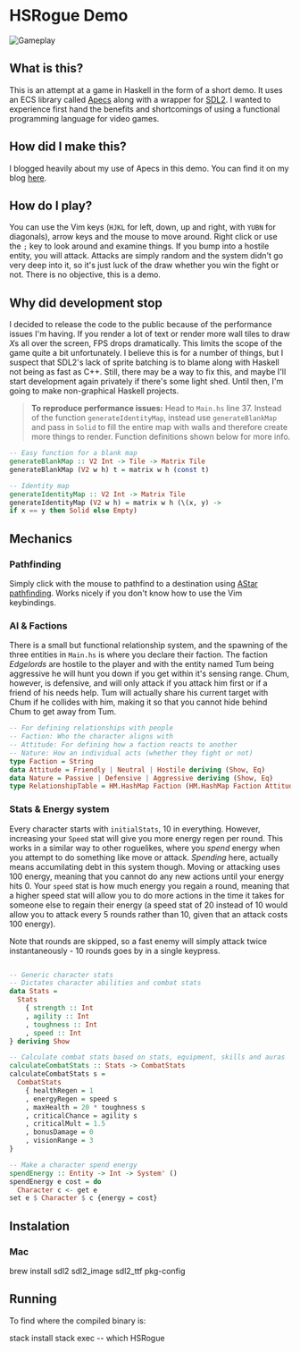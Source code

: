 # HSRogue Demo

![Gameplay](/img/gameplay.gif)

## What is this?
This is an attempt at a game in Haskell in the form of a short demo. It uses an ECS library called [Apecs](https://hackage.haskell.org/package/apecs) along with a wrapper for [SDL2](https://hackage.haskell.org/package/sdl2). I wanted to experience first hand the benefits and shortcomings of using a functional programming language for video games.

## How did I make this?
I blogged heavily about my use of Apecs in this demo. You can find it on my blog [here](https://aas.sh/blog/making-a-game-with-haskell-and-apecs).

## How do I play?

You can use the Vim keys (`HJKL` for left, down, up and right, with `YUBN` for diagonals), arrow keys and the mouse to move around. Right click or use the `;` key to look around and examine things. If you bump into a hostile entity, you will attack. Attacks are simply random and the system didn't go very deep into it, so it's just luck of the draw whether you win the fight or not. There is no objective, this is a demo.

## Why did development stop

I decided to release the code to the public because of the performance issues I'm having. If you render a lot of text or render more wall tiles to draw *X*s all over the screen, FPS drops dramatically. This limits the scope of the game quite a bit unfortunately. I believe this is for a number of things, but I suspect that SDL2's lack of sprite batching is to blame along with Haskell not being as fast as C++. Still, there may be a way to fix this, and maybe I'll start development again privately if there's some light shed. Until then, I'm going to make non-graphical Haskell projects.

> **To reproduce performance issues:** Head to `Main.hs` line 37. Instead of the function `generateIdentityMap`, instead use `generateBlankMap` and pass in `Solid` to fill the entire map with walls and therefore create more things to render. Function definitions shown below for more info.

```hs
-- Easy function for a blank map
generateBlankMap :: V2 Int -> Tile -> Matrix Tile
generateBlankMap (V2 w h) t = matrix w h (const t)

-- Identity map
generateIdentityMap :: V2 Int -> Matrix Tile
generateIdentityMap (V2 w h) = matrix w h (\(x, y) ->
if x == y then Solid else Empty)
```

## Mechanics

### Pathfinding

Simply click with the mouse to pathfind to a destination using [AStar pathfinding](https://hackage.haskell.org/package/astar). Works nicely if you don't know how to use the Vim keybindings.

### AI & Factions

There is a small but functional relationship system, and the spawning of the three entities in `Main.hs` is where you declare their faction. The faction *Edgelords* are hostile to the player and with the entity named Tum being aggressive he will hunt you down if you get within it's sensing range. Chum, however, is defensive, and will only attack if you attack him first or if a friend of his needs help. Tum will actually share his current target with Chum if he collides with him, making it so that you cannot hide behind Chum to get away from Tum.

```hs
-- For defining relationships with people
-- Faction: Who the character aligns with
-- Attitude: For defining how a faction reacts to another
-- Nature: How an individual acts (whether they fight or not)
type Faction = String
data Attitude = Friendly | Neutral | Hostile deriving (Show, Eq)
data Nature = Passive | Defensive | Aggressive deriving (Show, Eq)
type RelationshipTable = HM.HashMap Faction (HM.HashMap Faction Attitude)
```

### Stats & Energy system

Every character starts with `initialStats`, 10 in everything. However, increasing your `Speed` stat will give you more energy regen per round. This works in a similar way to other roguelikes, where you *spend* energy when you attempt to do something like move or attack. *Spending* here, actually means accumilating debt in this system though. Moving or attacking uses 100 energy, meaning that you cannot do any new actions until your energy hits 0. Your `speed` stat is how much energy you regain a round, meaning that a higher speed stat will allow you to do more actions in the time it takes for someone else to regain their energy (a speed stat of 20 instead of 10 would allow you to attack every 5 rounds rather than 10, given that an attack costs 100 energy).

Note that rounds are skipped, so a fast enemy will simply attack twice instantaneously - 10 rounds goes by in a single keypress.

```hs

-- Generic character stats
-- Dictates character abilities and combat stats
data Stats = 
  Stats
    { strength :: Int
    , agility :: Int
    , toughness :: Int
    , speed :: Int
} deriving Show

-- Calculate combat stats based on stats, equipment, skills and auras
calculateCombatStats :: Stats -> CombatStats
calculateCombatStats s = 
  CombatStats 
    { healthRegen = 1
    , energyRegen = speed s
    , maxHealth = 20 * toughness s
    , criticalChance = agility s
    , criticalMult = 1.5
    , bonusDamage = 0
    , visionRange = 3
}

-- Make a character spend energy
spendEnergy :: Entity -> Int -> System' ()
spendEnergy e cost = do
  Character c <- get e
set e $ Character $ c {energy = cost}
```

## Instalation

### Mac
brew install sdl2 sdl2_image sdl2_ttf pkg-config

## Running
To find where the compiled binary is:

stack install
stack exec -- which HSRogue
